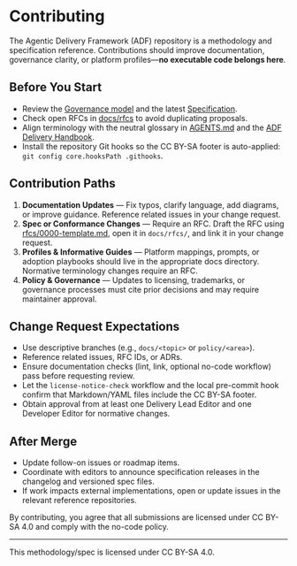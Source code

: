 # Contributing

The Agentic Delivery Framework (ADF) repository is a methodology and specification reference. Contributions should improve documentation, governance clarity, or platform profiles—**no executable code belongs here**.

## Before You Start

- Review the [Governance model](governance.md) and the latest [Specification](specs/spec.v0.3.0.md).
- Check open RFCs in [docs/rfcs](rfcs/process.md#workflow) to avoid duplicating proposals.
- Align terminology with the neutral glossary in [AGENTS.md](../AGENTS.md) and the [ADF Delivery Handbook](guide/handbook.md#repository-guardrails-no-code-policy).
- Install the repository Git hooks so the CC BY-SA footer is auto-applied: `git config core.hooksPath .githooks`.

## Contribution Paths

1. **Documentation Updates** — Fix typos, clarify language, add diagrams, or improve guidance. Reference related issues in your change request.
2. **Spec or Conformance Changes** — Require an RFC. Draft the RFC using [rfcs/0000-template.md](rfcs/0000-template.md), open it in `docs/rfcs/`, and link it in your change request.
3. **Profiles & Informative Guides** — Platform mappings, prompts, or adoption playbooks should live in the appropriate docs directory. Normative terminology changes require an RFC.
4. **Policy & Governance** — Updates to licensing, trademarks, or governance processes must cite prior decisions and may require maintainer approval.

## Change Request Expectations

- Use descriptive branches (e.g., `docs/<topic>` or `policy/<area>`).
- Reference related issues, RFC IDs, or ADRs.
- Ensure documentation checks (lint, link, optional no-code workflow) pass before requesting review.
- Let the `license-notice-check` workflow and the local pre-commit hook confirm that Markdown/YAML files include the CC BY-SA footer.
- Obtain approval from at least one Delivery Lead Editor and one Developer Editor for normative changes.

## After Merge

- Update follow-on issues or roadmap items.
- Coordinate with editors to announce specification releases in the changelog and versioned spec files.
- If work impacts external implementations, open or update issues in the relevant reference repositories.

By contributing, you agree that all submissions are licensed under CC BY-SA 4.0 and comply with the no-code policy.

---

This methodology/spec is licensed under CC BY-SA 4.0.
